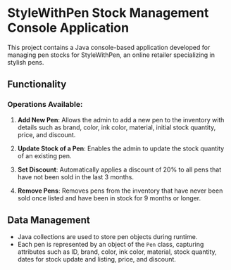 # StyleWithPen Stock Management Console Application

This project contains a Java console-based application developed for managing pen stocks for StyleWithPen, an online retailer specializing in stylish pens.

## Functionality

### Operations Available:

1. **Add New Pen**: Allows the admin to add a new pen to the inventory with details such as brand, color, ink color, material, initial stock quantity, price, and discount.

2. **Update Stock of a Pen**: Enables the admin to update the stock quantity of an existing pen.

3. **Set Discount**: Automatically applies a discount of 20% to all pens that have not been sold in the last 3 months.

4. **Remove Pens**: Removes pens from the inventory that have never been sold once listed and have been in stock for 9 months or longer.

## Data Management

- Java collections are used to store pen objects during runtime.
- Each pen is represented by an object of the `Pen` class, capturing attributes such as ID, brand, color, ink color, material, stock quantity, dates for stock update and listing, price, and discount.


